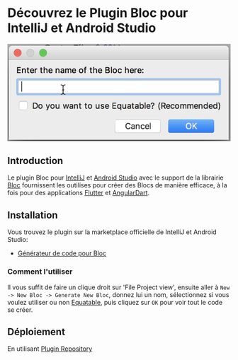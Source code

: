 # Découvrez le Plugin Bloc pour IntelliJ et Android Studio

![dialog](https://github.com/felangel/bloc/raw/master/extensions/intellij/assets/dialog.png)

## Introduction

Le plugin Bloc pour [IntelliJ](https://www.jetbrains.com/idea/) et [Android Studio](https://developer.android.com/studio/) avec le support de la librairie [Bloc](https://bloclibrary.dev) fournissent les outilises pour créer des Blocs de manière efficace, à la fois pour des applications [Flutter](https://flutter.dev/) et [AngularDart](https://angulardart.dev/).

## Installation

Vous trouvez le plugin sur la marketplace officielle de IntelliJ et Android Studio:

- [Générateur de code pour Bloc](https://plugins.jetbrains.com/plugin/12129-bloc-code-generator)

### Comment l'utiliser

Il vous suffit de faire un clique droit sur 'File Project view', ensuite aller à `New -> New Bloc -> Generate New Bloc`, donnez lui un nom, sélectionnez si vous voulez utiliser ou non [Equatable](https://github.com/felangel/equatable), puis cliquez sur `OK` pour voir tout le code se créer.

## Déploiement

En utilisant [Plugin Repository](http://www.jetbrains.org/intellij/sdk/docs/plugin_repository/index.html)
